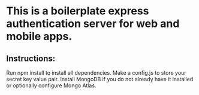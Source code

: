 # This is a boilerplate express authentication server for web and mobile apps.

## Instructions:

Run npm install to install all dependencies.
Make a config.js to store your secret key value pair.
Install MongoDB if you do not already have it installed or optionally configure Mongo Atlas.
